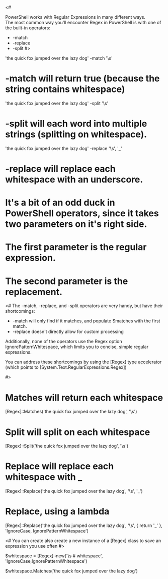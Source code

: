 <#

PowerShell works with Regular Expressions in many different ways.  
The most common way you'll encounter Regex in PowerShell is with one of the built-in operators:
* -match
* -replace
* -split
#>

'the quick fox jumped over the lazy dog' -match '\s' 
 # -match will return true (because the string contains whitespace)
  
 'the quick fox jumped over the lazy dog' -split '\s'
 # -split will each word into multiple strings (splitting on whitespace).
 
'the quick fox jumped over the lazy dog' -replace '\s', '_'
 # -replace will replace each whitespace with an underscore.  
 # It's a bit of an odd duck in PowerShell operators, since it takes two parameters on it's right side.
 # The first parameter is the regular expression.
 # The second parameter is the replacement.


<#
The -match, -replace, and -split operators are very handy, but have their shortcomings:

* -match will only find if it matches, and populate $matches with the first match.
* -replace doesn't directly allow for custom processing

Additionally, none of the operators use the Regex option IgnorePatternWhitespace, which limits you to concise, simple regular expressions.

You can address these shortcomings by using the [Regex] type accelerator (which points to [System.Text.RegularExpressions.Regex])

#>

 # Matches will return each whitespace
[Regex]::Matches('the quick fox jumped over the lazy dog', '\s')

 # Split will split on each whitespace
[Regex]::Split('the quick fox jumped over the lazy dog', '\s')

 # Replace will replace each whitespace with _
[Regex]::Replace('the quick fox jumped over the lazy dog', '\s', '_')

 # Replace, using a lambda
[Regex]::Replace('the quick fox jumped over the lazy dog', '\s', {
    return '_'
}, 'IgnoreCase, IgnorePatternWhitespace')


<#
You can create also create a new instance of a [Regex] class to save an expression you use often
#>

$whitespace = [Regex]::new('\s # whitespace', 'IgnoreCase,IgnorePatternWhitespace')

$whitespace.Matches('the quick fox jumped over the lazy dog')

